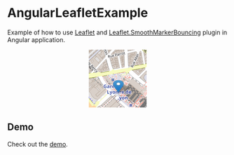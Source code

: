 # AngularLeafletExample

Example of how to use [Leaflet](http://leafletjs.com/) and [Leaflet.SmoothMarkerBouncing](https://github.com/hosuaby/Leaflet.SmoothMarkerBouncing)
plugin in Angular application.

<p align="center">
    <img src="./doc/bouncing_marker.gif"/>
</p>

## Demo

Check out the [demo](https://hosuaby.github.io/angular-leaflet-example/).
